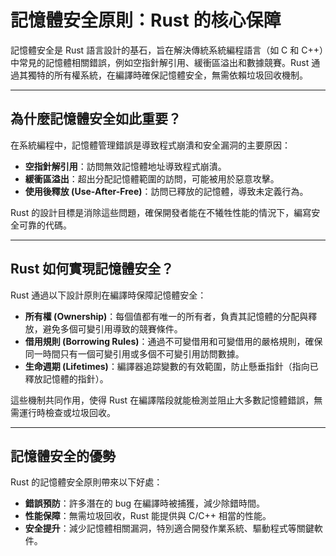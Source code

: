 # 記憶體安全原則：Rust 的核心保障

記憶體安全是 Rust 語言設計的基石，旨在解決傳統系統編程語言（如 C 和 C++）中常見的記憶體相關錯誤，例如空指針解引用、緩衝區溢出和數據競賽。Rust 通過其獨特的所有權系統，在編譯時確保記憶體安全，無需依賴垃圾回收機制。

---

## 為什麼記憶體安全如此重要？

在系統編程中，記憶體管理錯誤是導致程式崩潰和安全漏洞的主要原因：

- **空指針解引用**：訪問無效記憶體地址導致程式崩潰。
- **緩衝區溢出**：超出分配記憶體範圍的訪問，可能被用於惡意攻擊。
- **使用後釋放 (Use-After-Free)**：訪問已釋放的記憶體，導致未定義行為。

Rust 的設計目標是消除這些問題，確保開發者能在不犧牲性能的情況下，編寫安全可靠的代碼。

---

## Rust 如何實現記憶體安全？

Rust 通過以下設計原則在編譯時保障記憶體安全：

- **所有權 (Ownership)**：每個值都有唯一的所有者，負責其記憶體的分配與釋放，避免多個可變引用導致的競賽條件。
- **借用規則 (Borrowing Rules)**：通過不可變借用和可變借用的嚴格規則，確保同一時間只有一個可變引用或多個不可變引用訪問數據。
- **生命週期 (Lifetimes)**：編譯器追踪變數的有效範圍，防止懸垂指針（指向已釋放記憶體的指針）。

這些機制共同作用，使得 Rust 在編譯階段就能檢測並阻止大多數記憶體錯誤，無需運行時檢查或垃圾回收。

---

## 記憶體安全的優勢

Rust 的記憶體安全原則帶來以下好處：

- **錯誤預防**：許多潛在的 bug 在編譯時被捕獲，減少除錯時間。
- **性能保障**：無需垃圾回收，Rust 能提供與 C/C++ 相當的性能。
- **安全提升**：減少記憶體相關漏洞，特別適合開發作業系統、驅動程式等關鍵軟件。
